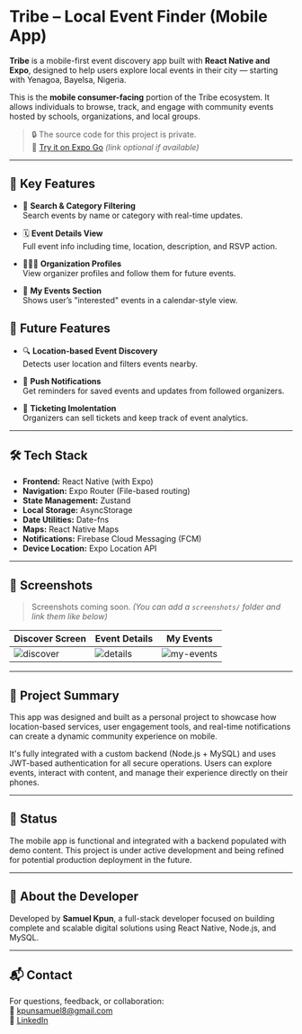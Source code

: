 # Tribe – Local Event Finder (Mobile App)

**Tribe** is a mobile-first event discovery app built with **React Native and Expo**, designed to help users explore local events in their city — starting with Yenagoa, Bayelsa, Nigeria.

This is the **mobile consumer-facing** portion of the Tribe ecosystem. It allows individuals to browse, track, and engage with community events hosted by schools, organizations, and local groups.

> 🔒 The source code for this project is private.  
> 📱 [Try it on Expo Go](https://expo.dev/@your-username/tribe-app) *(link optional if available)*

---

## 📱 Key Features


- 🎯 **Search & Category Filtering**  
  Search events by name or category with real-time updates.

- 🗓️ **Event Details View**  
  Full event info including time, location, description, and RSVP action.

- 🧑🏽‍💼 **Organization Profiles**  
  View organizer profiles and follow them for future events.

- 📅 **My Events Section**  
  Shows user’s "interested" events in a calendar-style view.

## 📱 Future Features

- 🔍 **Location-based Event Discovery**  
  Detects user location and filters events nearby.

- 🔔 **Push Notifications**  
  Get reminders for saved events and updates from followed organizers.

   
- 🔔 **Ticketing Imolentation**  
  Organizers can sell tickets and keep track of event analytics.

---

## 🛠 Tech Stack

- **Frontend:** React Native (with Expo)
- **Navigation:** Expo Router (File-based routing)
- **State Management:** Zustand
- **Local Storage:** AsyncStorage
- **Date Utilities:** Date-fns
- **Maps:** React Native Maps
- **Notifications:** Firebase Cloud Messaging (FCM)
- **Device Location:** Expo Location API

---

## 📸 Screenshots

> Screenshots coming soon. *(You can add a `screenshots/` folder and link them like below)*

| Discover Screen | Event Details | My Events |
|-----------------|----------------|------------|
| ![discover](screenshots/discover.png) | ![details](screenshots/details.png) | ![my-events](screenshots/my-events.png) |

---

## 🧠 Project Summary

This app was designed and built as a personal project to showcase how location-based services, user engagement tools, and real-time notifications can create a dynamic community experience on mobile.

It's fully integrated with a custom backend (Node.js + MySQL) and uses JWT-based authentication for all secure operations. Users can explore events, interact with content, and manage their experience directly on their phones.

---

## 🚧 Status

The mobile app is functional and integrated with a backend populated with demo content. This project is under active development and being refined for potential production deployment in the future.

---

## 👤 About the Developer

Developed by **Samuel Kpun**, a full-stack developer focused on building complete and scalable digital solutions using React Native, Node.js, and MySQL.

---

## 📬 Contact

For questions, feedback, or collaboration:  
📧 kpunsamuel8@gmail.com  
🔗 [LinkedIn](https://www.linkedin.com/in/samuel-kpun-63a2a12bb?utm_source=share_via&utm_content=profile)

